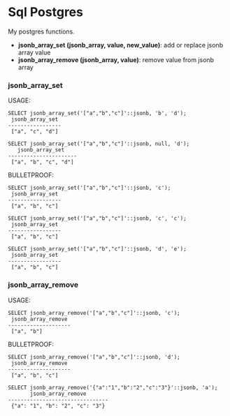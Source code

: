 # Sql Postgres

My postgres functions. 

* **jsonb_array_set (jsonb_array, value, new_value)**: add or replace jsonb array value
* **jsonb_array_remove (jsonb_array, value)**: remove value from jsonb array 

### jsonb_array_set 
USAGE:

```
SELECT jsonb_array_set('["a","b","c"]'::jsonb, 'b', 'd');
 jsonb_array_set 
-----------------
 ["a", "c", "d"]

SELECT jsonb_array_set('["a","b","c"]'::jsonb, null, 'd');
   jsonb_array_set    
----------------------
 ["a", "b", "c", "d"]
```

BULLETPROOF:

```
SELECT jsonb_array_set('["a","b","c"]'::jsonb, 'c');
 jsonb_array_set 
-----------------
 ["a", "b", "c"]

SELECT jsonb_array_set('["a","b","c"]'::jsonb, 'c', 'c');
 jsonb_array_set 
-----------------
 ["a", "b", "c"]

SELECT jsonb_array_set('["a","b","c"]'::jsonb, 'd', 'e');
 jsonb_array_set 
-----------------
 ["a", "b", "c"]
```

### jsonb_array_remove
USAGE:

```
SELECT jsonb_array_remove('["a","b","c"]'::jsonb, 'c');
 jsonb_array_remove 
--------------------
 ["a", "b"]
```

BULLETPROOF:

```
SELECT jsonb_array_remove('["a","b","c"]'::jsonb, 'd');
 jsonb_array_remove 
--------------------
 ["a", "b", "c"]

SELECT jsonb_array_remove('{"a":"1","b":"2","c":"3"}'::jsonb, 'a');
       jsonb_array_remove       
--------------------------------
 {"a": "1", "b": "2", "c": "3"}
```